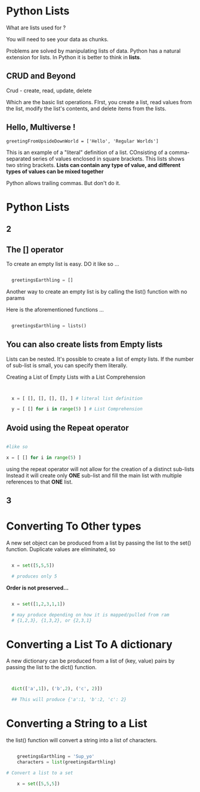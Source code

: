 # Python Lists

What are lists used for ?

You will need to see your data as chunks.

Problems are solved by manipulating lists of data. Python has a natural extension for lists.
In Python it is better to think in **lists**.

## CRUD and Beyond

Crud - create, read, update, delete

Which are the basic list operations. FIrst, you create a list, read values from the list, modify the list's contents, and
delete items from the lists.

## Hello, Multiverse !

```
greetingFromUpsideDownWorld = ['Hello', 'Regular Worlds']

```

This is an example of a "literal" definition of a list. COnsisting of a comma-separated series of values enclosed in square brackets. This lists shows two string brackets. **Lists can contain any type of value, and different types of values can be mixed together**

Python allows trailing commas. But don't do it.


# Python Lists

## 2

## The [] operator

To create an empty list is easy. DO it like so ...

```Python

  greetingsEarthling = []

```

Another way to create an empty list is by calling the list() function with no params

Here is the aforementioned functions ...

```Python

  greetingsEarthling = lists()


```

## You can also create lists from Empty lists

Lists can be nested. It's possible to create a list of empty lists. If the number of sub-list is small, you can specify them literally.

Creating a List of Empty Lists with a List Comprehension

```Python


  x = [ [], [], [], [], ] # literal list definition

  y = [ [] for i in range(5) ] # List Comprehension


  ```

## Avoid using the Repeat operator

```Python

#like so

x = [ [] for i in range(5) ]


```
using the repeat operator will not allow for the creation of a distinct sub-lists
Instead it will create only **ONE** sub-list and fill the main list with multiple references
to that **ONE** list.


## 3

# Converting To Other types

A new set object can be produced from a list by passing the list to the set()
function. Duplicate values are eliminated, so

```Python

  x = set([5,5,5])

  # produces only 5


```

  **Order is not preserved...**


```Python

  x = set([1,2,3,1,1])

  # may produce depending on how it is mapped/pulled from ram
  # {1,2,3}, {1,3,2}, or {2,3,1}

```

# Converting a List To A dictionary

A new dictionary can be produced from a list of (key, value) pairs by passing the
list to the dict() function.

```Python


  dict(['a',1]), ('b',2), ('c', 2)])

  ## This will produce {'a':1, 'b':2, 'c': 2}


```


# Converting a String to a List


the list() function will convert a string into a list of characters.

```Python

    greetingsEarthling = 'Sup_yo'
    characters = list(greetingsEarthling)

# Convert a list to a set

    x = set([5,5,5])

```
